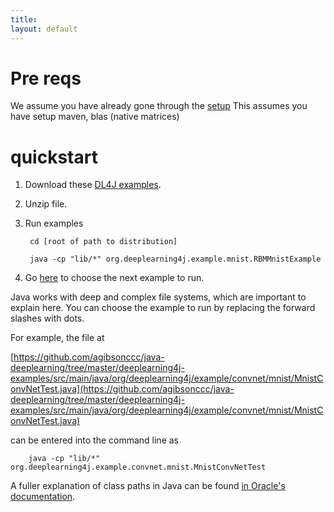 ```yaml
---
title:
layout: default
---
```


# Pre reqs

We assume you have already gone through the [setup](http://deeplearning4j.org/gettingstarted.html) This assumes you have setup maven, blas (native matrices)


# quickstart



1. Download these [DL4J examples](https://oss.sonatype.org/content/repositories/snapshots/org/deeplearning4j/deeplearning4j-examples/0.0.3.2-SNAPSHOT/).

2. Unzip file.

3. Run examples

		cd [root of path to distribution]

		java -cp "lib/*" org.deeplearning4j.example.mnist.RBMMnistExample

4. Go [here](https://github.com/agibsonccc/java-deeplearning/tree/master/deeplearning4j-examples/src/main/java/org/deeplearning4j/example/) to choose the next example to run.

Java works with deep and complex file systems, which are important to explain here. You can choose the example to run by replacing the forward slashes with dots.

For example, the file at 

[https://github.com/agibsonccc/java-deeplearning/tree/master/deeplearning4j-examples/src/main/java/org/deeplearning4j/example/convnet/mnist/MnistConvNetTest.java](https://github.com/agibsonccc/java-deeplearning/tree/master/deeplearning4j-examples/src/main/java/org/deeplearning4j/example/convnet/mnist/MnistConvNetTest.java)

can be entered into the command line as 

		java -cp "lib/*" org.deeplearning4j.example.convnet.mnist.MnistConvNetTest

A fuller explanation of class paths in Java can be found [in Oracle's documentation](http://docs.oracle.com/javase/8/docs/technotes/tools/windows/classpath.html).
